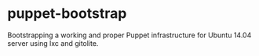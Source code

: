# puppet-bootstrap
Bootstrapping a working and proper Puppet infrastructure for Ubuntu 14.04 server using lxc and gitolite.
